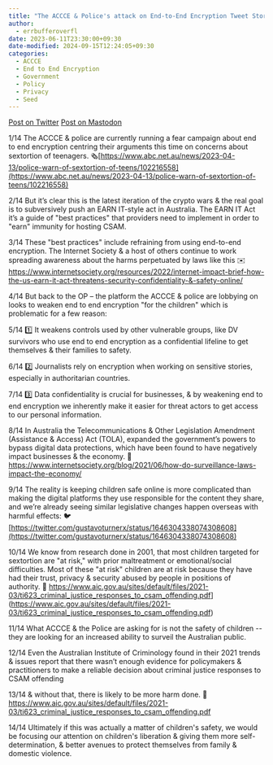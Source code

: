 ```yaml
---
title: "The ACCCE & Police's attack on End-to-End Encryption Tweet Storm"
author:
  - errbufferoverfl
date: 2023-06-11T23:30:00+09:30
date-modified: 2024-09-15T12:24:05+09:30
categories:
  - ACCCE
  - End to End Encryption
  - Government
  - Policy
  - Privacy
  - Seed
---
```


[Post on Twitter](https://twitter.com/errbufferoverfl/status/1646427897727688704?s=20)
[Post on Mastodon](https://mastodon.errbufferoverfl.me/@errbufferoverfl/110190569356553694)

1/14 The ACCCE & police are currently running a fear campaign about end to end encryption centring their arguments this time on concerns about sextortion of teenagers. 🗞️[https://www.abc.net.au/news/2023-04-13/police-warn-of-sextortion-of-teens/102216558](https://www.abc.net.au/news/2023-04-13/police-warn-of-sextortion-of-teens/102216558)

2/14 But it’s clear this is the latest iteration of the crypto wars & the real goal is to subversively push an EARN IT-style act in Australia. The EARN IT Act it’s a guide of "best practices" that providers need to implement in order to "earn" immunity for hosting CSAM.

3/14 These "best practices" include refraining from using end-to-end encryption. The Internet Society & a host of others continue to work spreading awareness about the harms perpetuated by laws like this
✉️ <https://www.internetsociety.org/resources/2022/internet-impact-brief-how-the-us-earn-it-act-threatens-security-confidentiality-&-safety-online/>

4/14 But back to the OP – the platform the ACCCE & police are lobbying on looks to weaken end to end encryption "for the children" which is problematic for a few reason:

5/14 1️⃣ It weakens controls used by other vulnerable groups, like DV survivors who use end to end encryption as a confidential lifeline to get themselves & their families to safety.

6/14 2️⃣ Journalists rely on encryption when working on sensitive stories, especially in authoritarian countries.

7/14 3️⃣ Data confidentiality is crucial for businesses, & by weakening end to end encryption we inherently make it easier for threat actors to get access to our personal information.

8/14 In Australia the Telecommunications & Other Legislation Amendment (Assistance & Access) Act (TOLA), expanded the government’s powers to bypass digital data protections, which have been found to have negatively impact businesses & the economy.
📎 <https://www.internetsociety.org/blog/2021/06/how-do-surveillance-laws-impact-the-economy/>

9/14 The reality is keeping children safe online is more complicated than making the digital platforms they use responsible for the content they share, and we’re already seeing similar legislative changes happen overseas with harmful effects:
🐦[https://twitter.com/gustavoturnerx/status/1646304338074308608](https://twitter.com/gustavoturnerx/status/1646304338074308608)

10/14 We know from research done in 2001, that most children targeted for sextortion are "at risk," with prior maltreatment or emotional/social difficulties. Most of these "at risk" children are at risk because they have had their trust, privacy & security abused by people in positions of authority.
📎 <https://www.aic.gov.au/sites/default/files/2021-03/ti623_criminal_justice_responses_to_csam_offending.pdf>](<https://www.aic.gov.au/sites/default/files/2021-03/ti623_criminal_justice_responses_to_csam_offending.pdf>)

11/14 What ACCCE & the Police are asking for is not the safety of children -- they are looking for an increased ability to surveil the Australian public.

12/14 Even the Australian Institute of Criminology found in their 2021 trends & issues report that there wasn’t enough evidence for policymakers & practitioners to make a reliable decision about criminal justice responses to CSAM offending

13/14 & without that, there is likely to be more harm done.
📎 <https://www.aic.gov.au/sites/default/files/2021-03/ti623_criminal_justice_responses_to_csam_offending.pdf>

14/14 Ultimately if this was actually a matter of children's safety, we would be focusing our attention on children's liberation & giving them more self-determination, & better avenues to protect themselves from family & domestic violence.

